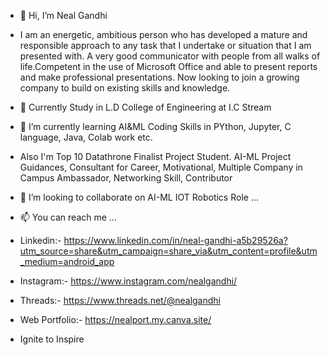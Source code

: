 - 👋 Hi, I’m Neal Gandhi
- I am an energetic, ambitious person who has developed a mature and responsible approach to any task that I undertake or situation that I am presented with. A very good communicator with 
  people from all walks of life.Competent in the use of Microsoft Office and able to present reports and make professional presentations. Now looking to join a growing company to build on 
  existing skills and knowledge.
- 👀 Currently Study in L.D College of Engineering at I.C Stream
- 🌱 I’m currently learning AI&ML Coding Skills in PYthon, Jupyter, C language, Java, Colab work etc.
- Also I'm Top 10 Datathrone Finalist Project Student. AI-ML Project Guidances, Consultant for Career, Motivational, Multiple Company in Campus Ambassador, Networking Skill, Contributor
- 💞️ I’m looking to collaborate on AI-ML IOT Robotics Role ...
- 📫 You can reach me ...
- Linkedin:- https://www.linkedin.com/in/neal-gandhi-a5b29526a?utm_source=share&utm_campaign=share_via&utm_content=profile&utm_medium=android_app
- Instagram:- https://www.instagram.com/nealgandhi/
- Threads:- https://www.threads.net/@nealgandhi
- Web Portfolio:- https://nealport.my.canva.site/

- Ignite to Inspire 

<!---
ldneal/ldneal is a ✨ special ✨ repository because its `README.md` (this file) appears on your GitHub profile.
You can click the Preview link to take a look at your changes.
--->
